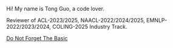 Hi! My name is Tong Guo, a code lover.

Reviewer of ACL-2023/2025, NAACL-2022/2024/2025, EMNLP-2022/2023/2024, COLING-2025 Industry Track.

[Do Not Forget The Basic](https://github.com/guotong1988/guotong1988.github.io/blob/main/README1.md)
